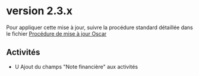 # version 2.3.x

Pour appliquer cette mise à jour, suivre la procédure standard détaillée dans le fichier [Procédure de mise à jour Oscar](../update.md)


## Activités

 - U Ajout du champs "Note financière" aux activités 